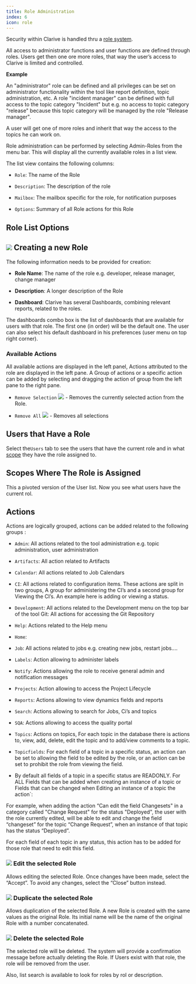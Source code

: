 ```yaml
---
title: Role Administration
index: 6
icon: role
---
```


Security within Clarive is handled thru a [role system](concepts/roles).

All access to administrator functions and user functions are defined through roles.
Users get then one ore more roles, that way the user’s access to Clarive is limited and controlled.

**Example**

An "administrator" role can be defined and all privileges can be set on administrator functionality within
the tool like report definition, topic administration, etc. A role "incident manager" can be defined with
full access to the topic category "Incident" but e.g. no access to topic category "release" because this topic
category will be managed by the role "Release manager".

A user will get one of more roles and inherit that way the access to the topics he can work on.

Role administration can be performed by selecting Admin-Roles from the menu bar.
This will display all the currently available roles in a list view.

The list view contains the following columns:

- `Role`: The name of the Role

- `Description`: The description of the role

- `Mailbox`: The mailbox specific for the role, for notification purposes

- `Options`: Summary of all Role actions for this Role


## Role List Options


## <img src="/static/images/icons/add.gif" /> Creating a new Role

The following information needs to be provided for creation:

- **Role Name**: The name of the role e.g. developer, release manager, change manager

- **Description**: A longer description of the Role

- **Dashboard**: Clarive has several Dashboards, combining relevant reports, related to the roles.


The dashboards combo box is the list of dashboards that are available for users with that role. The first one (in order) will be the default one. The user can also select his default dashboard in his preferences (user menu on top right corner).


### Available Actions

All available actions are displayed in the left panel, Actions attributed to the role
are displayed in the left pane. A Group of actions or a specific action can be added by
selecting and dragging the action of group from the left pane to the right pane.

- `Remove Selection` <img src="/static/images/icons/delete_red.png" /> - Removes the currently selected action from the Role. </br>

- `Remove All` <img src="/static/images/icons/del_all.png" /> - Removes all selections


## Users that Have a Role

Select the`Users` tab to see the users that have the current role and in
what [scope](concepts/scope) they have the role assigned to.


## Scopes Where The Role is Assigned

This a pivoted version of the User list. Now you see what users have the
current rol.


## Actions

Actions are logically grouped, actions can be added related to the following groups :

- `Admin`: All actions related to the tool administration e.g. topic administration, user administration

- `Artifacts`: All action related to Artifacts

- `Calendar`: All actions related to Job Calendars

- `CI`: All actions related to configuration items. These actions are split in two groups, A group for administering the CI’s and a second group for Viewing the CI’s.  An example here is adding or viewing a status.

- `Development`: All actions related to the Development menu on the top bar of the tool Git: All actions for accessing the Git Repository

- `Help`: Actions related to the Help menu

- `Home`:

- `Job`: All actions related to jobs e.g. creating new jobs, restart jobs....

- `Labels`: Action allowing to administer labels

- `Notify`: Actions allowing the role to receive general admin and notification messages

- `Projects`: Action allowing to access the Project Lifecycle

- `Reports`: Actions allowing to view dynamics fields and reports

- `Search`: Actions allowing to search for Jobs, Ci’s and topics

- `SQA`: Actions allowing to access the quality portal

- `Topics`: Actions on topics, For each topic in the database there is actions to, view, add, delete, edit the topic and to add/view comments to a topic.

- `Topicfields`: For each field of a topic in a specific status, an action can be set to allowing the field to be edited by the role, or an action can be set to prohibit the role from viewing the field.

 - By default all fields of a topic in a specific status are READONLY. For ALL Fields that can be added when creating an instance of a topic or Fields that can  be changed when Editing an instance of a topic the action`:

For example, when adding the action “Can edit the field Changesets" in a category called "Change Request"
for the status "Deployed", the user with the role currently edited, will be able to edit
and change the field “changeset” for the topic “Change Request”,
when an instance of that topic has the status “Deployed”.

For each field of each topic in any status, this action has to be added for those role that need to edit this field.


### <img src="/static/images/icons/edit.gif" /> Edit the selected Role

Allows editing the selected Role. Once changes have been made, select the “Accept”. To avoid
any changes, select the “Close” button instead.


### <img src="/static/images/icons/copy.svg" /> Duplicate the selected Role

Allows duplication of the selected Role. A new Role is created with the same values as the
original Role. Its initial name will be the name of the original Role with a number concatenated.


### <img src="/static/images/icons/delete_.png" /> Delete the selected Role

The selected role will be deleted. The system will provide a confirmation message before actually
deleting the Role. If Users exist with that role, the role will be removed from the user.

Also, list search is available to look for roles by rol or description.
